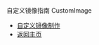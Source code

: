 <div class="sidebar_title icon-product__ucloudstack">自定义镜像指南 CustomImage</div>

* [自定义镜像制作](UCloudStack/v1.x/customimage/README.md)
* [返回主页](UCloudStack/README.md)

